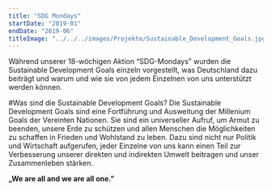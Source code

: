```yaml
---
title: "SDG Mondays"
startDate: "2019-01"
endDate: "2019-06"
titleImage: "../../../images/Projekte/Sustainable_Development_Goals.jpg"
---
```


Während unserer 18-wöchigen Aktion “SDG-Mondays” wurden die Sustainable Development Goals einzeln vorgestellt, was Deutschland dazu beiträgt und warum und wie sie von jedem Einzelnen von uns unterstützt werden können.

#Was sind die Sustainable Development Goals?
Die Sustainable Development Goals sind eine Fortführung und Ausweitung der Millenium Goals der Vereinten Nationen. Sie sind ein universeller Aufruf, um Armut zu beenden, unsere Erde zu schützen und allen Menschen die Möglichkeiten zu schaffen in Frieden und Wohlstand zu leben. Dazu sind nicht nur Politik und Wirtschaft aufgerufen, jeder Einzelne von uns kann einen Teil zur Verbesserung unserer direkten und indirekten Umwelt beitragen und unser Zusammenleben stärken.

**„We are all and we are all one.”**


